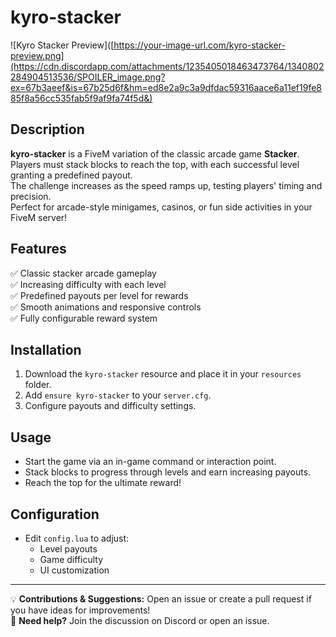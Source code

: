 # kyro-stacker  

![Kyro Stacker Preview]([https://your-image-url.com/kyro-stacker-preview.png](https://cdn.discordapp.com/attachments/1235405018463473764/1340802284904513536/SPOILER_image.png?ex=67b3aeef&is=67b25d6f&hm=ed8e2a9c3a9dfdac59316aace6a11ef19fe885f8a56cc535fab5f9af9fa74f5d&)


## Description  
**kyro-stacker** is a FiveM variation of the classic arcade game **Stacker**.  
Players must stack blocks to reach the top, with each successful level granting a predefined payout.  
The challenge increases as the speed ramps up, testing players' timing and precision.  
Perfect for arcade-style minigames, casinos, or fun side activities in your FiveM server!  

## Features  
✅ Classic stacker arcade gameplay  
✅ Increasing difficulty with each level  
✅ Predefined payouts per level for rewards  
✅ Smooth animations and responsive controls  
✅ Fully configurable reward system  

## Installation  
1. Download the `kyro-stacker` resource and place it in your `resources` folder.  
2. Add `ensure kyro-stacker` to your `server.cfg`.  
3. Configure payouts and difficulty settings.
## Usage  
- Start the game via an in-game command or interaction point.  
- Stack blocks to progress through levels and earn increasing payouts.  
- Reach the top for the ultimate reward!  

## Configuration  
- Edit `config.lua` to adjust:  
  - Level payouts  
  - Game difficulty  
  - UI customization  


---
  
💡 **Contributions & Suggestions:** Open an issue or create a pull request if you have ideas for improvements!  
🚀 **Need help?** Join the discussion on Discord or open an issue.  
